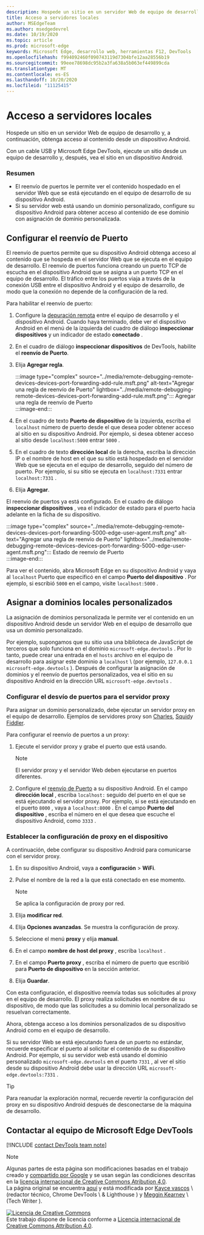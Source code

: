 ```yaml
---
description: Hospede un sitio en un servidor Web de equipo de desarrollo y, a continuación, obtenga acceso al contenido desde un dispositivo Android.
title: Acceso a servidores locales
author: MSEdgeTeam
ms.author: msedgedevrel
ms.date: 10/19/2020
ms.topic: article
ms.prod: microsoft-edge
keywords: Microsoft Edge, desarrollo web, herramientas F12, DevTools
ms.openlocfilehash: f994092460f090743119d7304bfe12aa28556b19
ms.sourcegitcommit: 99eee78698dc95b2a3fa638a5b063ef449899cda
ms.translationtype: MT
ms.contentlocale: es-ES
ms.lasthandoff: 10/20/2020
ms.locfileid: "11125415"
---
```

<!-- Copyright Kayce Basques 

   Licensed under the Apache License, Version 2.0 (the "License");
   you may not use this file except in compliance with the License.
   You may obtain a copy of the License at

       https://www.apache.org/licenses/LICENSE-2.0

   Unless required by applicable law or agreed to in writing, software
   distributed under the License is distributed on an "AS IS" BASIS,
   WITHOUT WARRANTIES OR CONDITIONS OF ANY KIND, either express or implied.
   See the License for the specific language governing permissions and
   limitations under the License.  -->  

# Acceso a servidores locales  

Hospede un sitio en un servidor Web de equipo de desarrollo y, a continuación, obtenga acceso al contenido desde un dispositivo Android.  

Con un cable USB y Microsoft Edge DevTools, ejecute un sitio desde un equipo de desarrollo y, después, vea el sitio en un dispositivo Android.  

### Resumen  

*   El reenvío de puertos le permite ver el contenido hospedado en el servidor Web que se está ejecutando en el equipo de desarrollo de su dispositivo Android.  
*   Si su servidor web está usando un dominio personalizado, configure su dispositivo Android para obtener acceso al contenido de ese dominio con asignación de dominio personalizada.  

## Configurar el reenvío de Puerto  

El reenvío de puertos permite que su dispositivo Android obtenga acceso al contenido que se hospeda en el servidor Web que se ejecuta en el equipo de desarrollo.  El reenvío de puertos funciona creando un puerto TCP de escucha en el dispositivo Android que se asigna a un puerto TCP en el equipo de desarrollo.  El tráfico entre los puertos viaja a través de la conexión USB entre el dispositivo Android y el equipo de desarrollo, de modo que la conexión no depende de la configuración de la red.  

Para habilitar el reenvío de puerto:  

1.  Configure la [depuración remota][RemoteDebuggingGettingStarted] entre el equipo de desarrollo y el dispositivo Android.  Cuando haya terminado, debe ver el dispositivo Android en el menú de la izquierda del cuadro de diálogo **inspeccionar dispositivos** y un indicador de estado **conectado** .  
1.  En el cuadro de diálogo **inspeccionar dispositivos** de DevTools, habilite el **reenvío de Puerto**.  
1.  Elija **Agregar regla**.  
    
    :::image type="complex" source="../media/remote-debugging-remote-devices-devices-port-forwarding-add-rule.msft.png" alt-text="Agregar una regla de reenvío de Puerto" lightbox="../media/remote-debugging-remote-devices-devices-port-forwarding-add-rule.msft.png":::
       Agregar una regla de reenvío de Puerto  
    :::image-end:::  
    
1.  En el cuadro de texto **Puerto de dispositivo** de la izquierda, escriba el `localhost` número de puerto desde el que desea poder obtener acceso al sitio en su dispositivo Android.  Por ejemplo, si desea obtener acceso al sitio desde `localhost:5000` entrar `5000` .  
1.  En el cuadro de texto **dirección local** de la derecha, escriba la dirección IP o el nombre de host en el que su sitio está hospedado en el servidor Web que se ejecuta en el equipo de desarrollo, seguido del número de puerto.  Por ejemplo, si su sitio se ejecuta en `localhost:7331` entrar `localhost:7331` .  
1.  Elija **Agregar**.  
    
El reenvío de puertos ya está configurado.  En el cuadro de diálogo **inspeccionar dispositivos** , vea el indicador de estado para el puerto hacia adelante en la ficha de su dispositivo.  

:::image type="complex" source="../media/remote-debugging-remote-devices-devices-port-forwarding-5000-edge-user-agent.msft.png" alt-text="Agregar una regla de reenvío de Puerto" lightbox="../media/remote-debugging-remote-devices-devices-port-forwarding-5000-edge-user-agent.msft.png":::
   Estado de reenvío de Puerto  
:::image-end:::  

Para ver el contenido, abra Microsoft Edge en su dispositivo Android y vaya al `localhost` Puerto que especificó en el campo **Puerto del dispositivo** .  Por ejemplo, si escribió `5000` en el campo, visite `localhost:5000` .  

## Asignar a dominios locales personalizados  

La asignación de dominios personalizada le permite ver el contenido en un dispositivo Android desde un servidor Web en el equipo de desarrollo que usa un dominio personalizado.  

Por ejemplo, supongamos que su sitio usa una biblioteca de JavaScript de terceros que solo funciona en el dominio `microsoft-edge.devtools` .  Por lo tanto, puede crear una entrada en el `hosts` archivo en el equipo de desarrollo para asignar este dominio a `localhost` \ (por ejemplo, `127.0.0.1 microsoft-edge.devtools` \).  Después de configurar la asignación de dominios y el reenvío de puertos personalizados, vea el sitio en su dispositivo Android en la dirección URL `microsoft-edge.devtools` .  

### Configurar el desvío de puertos para el servidor proxy  

Para asignar un dominio personalizado, debe ejecutar un servidor proxy en el equipo de desarrollo.  Ejemplos de servidores proxy son [Charles][CharlesWebDebuggingProxy], [Squid][SquidOptimisingWebDelivery]y [Fiddler][FiddlerWebDebuggingProxy].  

Para configurar el reenvío de puertos a un proxy:  

1.  Ejecute el servidor proxy y grabe el puerto que está usando.  
    
    > [!NOTE]
    > El servidor proxy y el servidor Web deben ejecutarse en puertos diferentes.  
    
1.  Configure el [reenvío de Puerto](#set-up-port-forwarding) a su dispositivo Android.  En el campo **dirección local** , escriba `localhost:` seguido del puerto en el que se está ejecutando el servidor proxy.  Por ejemplo, si se está ejecutando en el puerto `8000` , vaya a `localhost:8000` .  En el campo **Puerto del dispositivo** , escriba el número en el que desea que escuche el dispositivo Android, como `3333` .  
    
### Establecer la configuración de proxy en el dispositivo  

A continuación, debe configurar su dispositivo Android para comunicarse con el servidor proxy.  

1.  En su dispositivo Android, vaya a **configuración**  >  **WiFi**.  
1.  Pulse el nombre de la red a la que está conectado en ese momento.  
    
    > [!NOTE]
    > Se aplica la configuración de proxy por red.  
    
1.  Elija **modificar red**.  
1.  Elija **Opciones avanzadas**.  Se muestra la configuración de proxy.  
1.  Seleccione el menú **proxy** y elija **manual**.  
1.  En el campo **nombre de host del proxy** , escriba `localhost` .  
1.  En el campo **Puerto proxy** , escriba el número de puerto que escribió para **Puerto de dispositivo** en la sección anterior.  
1.  Elija **Guardar**.  
    
Con esta configuración, el dispositivo reenvía todas sus solicitudes al proxy en el equipo de desarrollo.  El proxy realiza solicitudes en nombre de su dispositivo, de modo que las solicitudes a su dominio local personalizado se resuelvan correctamente.  

Ahora, obtenga acceso a los dominios personalizados de su dispositivo Android como en el equipo de desarrollo.  

Si su servidor Web se está ejecutando fuera de un puerto no estándar, recuerde especificar el puerto al solicitar el contenido de su dispositivo Android.  Por ejemplo, si su servidor web está usando el dominio personalizado `microsoft-edge.devtools` en el puerto `7331` , al ver el sitio desde su dispositivo Android debe usar la dirección URL `microsoft-edge.devtools:7331` .  

> [!TIP]
> Para reanudar la exploración normal, recuerde revertir la configuración del proxy en su dispositivo Android después de desconectarse de la máquina de desarrollo.  

## Contactar al equipo de Microsoft Edge DevTools  

[!INCLUDE [contact DevTools team note](../includes/contact-devtools-team-note.md)]  

<!-- links -->  

[RemoteDebuggingGettingStarted]: ./index.md "Introducción a la depuración remota dispositivos Android | Microsoft docs"  

[CharlesWebDebuggingProxy]: https://www.charlesproxy.com "Proxy de depuración web de Charles"  

[SquidOptimisingWebDelivery]: https://www.squid-cache.org "Squid: optimizar la entrega en la web"  

[FiddlerWebDebuggingProxy]: https://www.telerik.com/fiddler "Fiddler: proxy de depuración web gratuito"  

> [!NOTE]
> Algunas partes de esta página son modificaciones basadas en el trabajo creado y [compartido por Google][GoogleSitePolicies] y se usan según las condiciones descritas en la [licencia internacional de Creative Commons Atribution 4,0][CCA4IL].  
> La página original se encuentra [aquí](https://developers.google.com/web/tools/chrome-devtools/remote-debugging/local-server) y está modificada por [Kayce vascos][KayceBasques] \ (redactor técnico, Chrome DevTools \ & Lighthouse \) y [Meggin Kearney][MegginKearney] \ (Tech Writer \).  

[![Licencia de Creative Commons][CCby4Image]][CCA4IL]  
Este trabajo dispone de licencia conforme a [Licencia internacional de Creative Commons Attribution 4.0][CCA4IL].  

[CCA4IL]: https://creativecommons.org/licenses/by/4.0  
[CCby4Image]: https://i.creativecommons.org/l/by/4.0/88x31.png  
[GoogleSitePolicies]: https://developers.google.com/terms/site-policies  
[KayceBasques]: https://developers.google.com/web/resources/contributors/kaycebasques  
[MegginKearney]: https://developers.google.com/web/resources/contributors/megginkearney  
